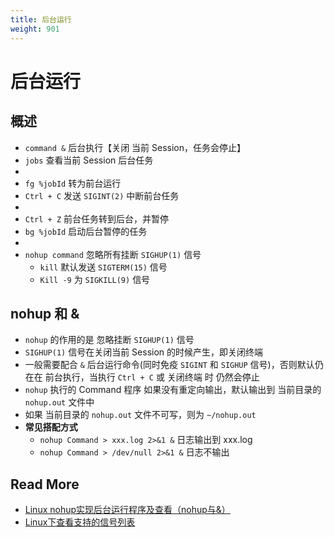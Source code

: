 ```yaml
---
title: 后台运行
weight: 901
---
```




# 后台运行



## 概述

- `command &` 后台执行【关闭 当前 Session，任务会停止】
- `jobs` 查看当前 Session 后台任务
- 
- `fg %jobId` 转为前台运行
- `Ctrl + C` 发送 `SIGINT(2)` 中断前台任务
- 
- `Ctrl + Z` 前台任务转到后台，并暂停
- `bg %jobId` 启动后台暂停的任务
- 
- `nohup command` 忽略所有挂断 `SIGHUP(1)` 信号
  - `kill` 默认发送 `SIGTERM(15)` 信号
  - `Kill -9` 为 `SIGKILL(9)` 信号



## nohup 和 &

- `nohup` 的作用的是 忽略挂断 `SIGHUP(1)` 信号
- `SIGHUP(1)` 信号在关闭当前 Session 的时候产生，即关闭终端
- 一般需要配合 `&` 后台运行命令(同时免疫 `SIGINT` 和 `SIGHUP` 信号)，否则默认仍在在 前台执行，当执行 `Ctrl + C`  或 关闭终端 时 仍然会停止
- `nohup` 执行的 Command 程序 如果没有重定向输出，默认输出到 当前目录的 `nohup.out` 文件中
- 如果 当前目录的 `nohup.out` 文件不可写，则为 `~/nohup.out`
- **常见搭配方式**
  - `nohup Command > xxx.log 2>&1 &`  日志输出到 xxx.log
  - `nohup Command > /dev/null 2>&1 &` 日志不输出



## Read More

- [Linux nohup实现后台运行程序及查看（nohup与&）](https://www.jb51.net/article/169783.htm)
- [Linux下查看支持的信号列表](https://www.cnblogs.com/lr-ting/archive/2012/09/18/2691179.html)